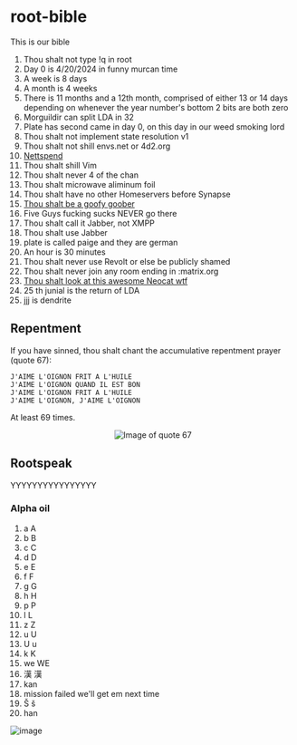 # root-bible

This is our bible

1. Thou shalt not type !q in root
2. Day 0 is 4/20/2024 in funny murcan time
3. A week is 8 days
4. A month is 4 weeks
5. There is 11 months and a 12th month, comprised of either 13 or 14 days depending on whenever the year number's bottom 2 bits are both zero
6. Morguildir can split LDA in 32
7. Plate has second came in day 0, on this day in our weed smoking lord
8. Thou shalt not implement state resolution v1
9. Thou shalt not shill envs.net or 4d2.org
10. [Nettspend](https://inv.tux.pizza/watch?v=YT0pU9Pq5qc)
11. Thou shalt shill Vim
12. Thou shalt never 4 of the chan
13. Thou shalt microwave aliminum foil
14. Thou shalt have no other Homeservers before Synapse
15. [Thou shalt be a goofy goober](https://github.com/cold360/root-bible/assets/164063937/121494a3-c5f3-4ea0-913f-2b2fd313a5e5)
16. Five Guys fucking sucks NEVER go there
17. Thou shalt call it Jabber, not XMPP
18. Thou shalt use Jabber
19. plate is called paige and they are german
20. An hour is 30 minutes
21. Thou shalt never use Revolt or else be publicly shamed
22. Thou shalt never join any room ending in :matrix.org
23. [Thou shalt look at this awesome Neocat wtf](https://github.com/jjj333-p/root-bible/assets/164063937/b3336260-6b98-4c3a-bd8b-a0c16d00b2a2)
24. 25 th junial is the return of LDA
25. jjj is dendrite

## Repentment

If you have sinned, thou shalt chant the accumulative repentment prayer (quote 67):

```
J'AIME L'OIGNON FRIT A L'HUILE
J'AIME L'OIGNON QUAND IL EST BON
J'AIME L'OIGNON FRIT A L'HUILE
J'AIME L'OIGNON, J'AIME L'OIGNON
```

At least 69 times.

<div align="center">
    <img src="https://github.com/user-attachments/assets/4786a51a-b31e-40bf-bb12-5c6fa5c4882a" alt="Image of quote 67" />
</div>

## Rootspeak

YYYYYYYYYYYYYYYY

### Alpha oil

1. a A
2. b B
3. c C
4. d D
5. e E
6. f F
7. g G
8. h H
9. p P
10. l L
11. z Z
12. u U
13. U u
14. k K
15. we WE
16. 漢 漢
17. kan
18. mission failed we'll get em next time
19. Š š
20. han

![image](https://github.com/user-attachments/assets/ea37a396-27f8-4228-82f8-eeb605672660)
